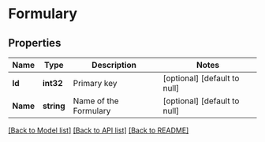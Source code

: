 # Formulary

## Properties
Name | Type | Description | Notes
------------ | ------------- | ------------- | -------------
**Id** | **int32** | Primary key | [optional] [default to null]
**Name** | **string** | Name of the Formulary | [optional] [default to null]

[[Back to Model list]](../README.md#documentation-for-models) [[Back to API list]](../README.md#documentation-for-api-endpoints) [[Back to README]](../README.md)


